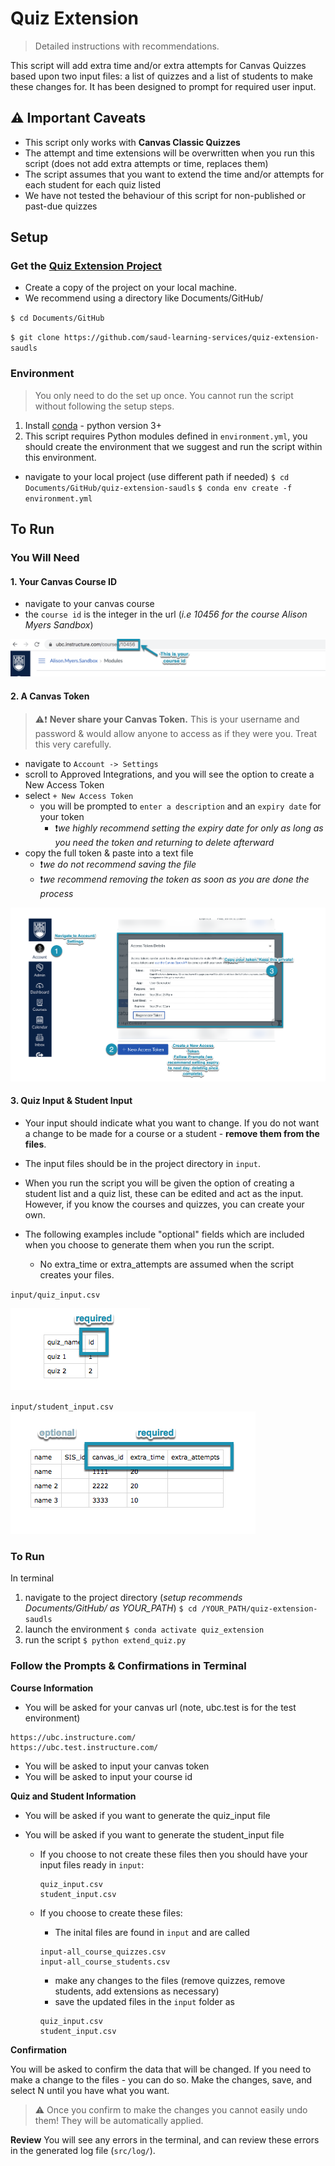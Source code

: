 # Quiz Extension
> Detailed instructions with recommendations. 

This script will add extra time and/or extra attempts for Canvas Quizzes based upon two input files: a list of quizzes and a list of students to make these changes for. It has been designed to prompt for required user input.

## **:warning: Important Caveats**
- This script only works with **Canvas Classic Quizzes**
- The attempt and time extensions will be overwritten when you run this script (does not add extra attempts or time, replaces them)
- The script assumes that you want to extend the time and/or attempts for each student for each quiz listed
- We have not tested the behaviour of this script for non-published or past-due quizzes

## Setup

### Get the [Quiz Extension Project](https://github.com/saud-learning-services/quiz-extension-saudls)

- Create a copy of the project on your local machine. 
- We recommend using a directory like Documents/GitHub/

`$ cd Documents/GitHub`

`$ git clone https://github.com/saud-learning-services/quiz-extension-saudls`



### Environment
> You only need to do the set up once. You cannot run the script without following the setup steps. 

1. Install [conda](https://docs.conda.io/projects/conda/en/latest/user-guide/install/) - python version 3+ 
2. This script requires Python modules defined in `environment.yml`, you should create the environment that we suggest and run the script within this environment.
- navigate to your local project (use different path if needed)
`$ cd Documents/GitHub/quiz-extension-saudls` 
`$ conda env create -f environment.yml`


## To Run
### You Will Need

#### 1. Your Canvas Course ID
- navigate to your canvas course
- the `course id` is the integer in the url (*i.e 10456 for the course Alison Myers Sandbox*)

![](_assets/canvas_course_id.png)

#### 2. A Canvas Token

> :warning::exclamation: **Never share your Canvas Token.** This is your username and password & would allow anyone to access as if they were you. Treat this very carefully.

- navigate to `Account -> Settings`
- scroll to Approved Integrations, and you will see the option to create a New Access Token
- select `+ New Access Token`
  - you will be prompted to `enter a description` and an `expiry date` for your token
      -  :exclamation:*we highly recommend setting the expiry date for only as long as you need the token and returning to delete afterward*
- copy the full token & paste into a text file 
    - :exclamation:*we do not recommend saving the file*
    - :exclamation:*we recommend removing the token as soon as you are done the process*

![](_assets/canvas_create_token.png)

#### 3. Quiz Input & Student Input
- Your input should indicate what you want to change. If you do not want a change to be made for a course or a student - **remove them from the files**. 
- The input files should be in the project directory in `input`.

- When you run the script you will be given the option of creating a student list and a quiz list, these can be edited and act as the input. However, if you know the courses and quizzes, you can create your own.

- The following examples include "optional" fields which are included when you choose to generate them when you run the script. 
  - No extra_time or extra_attempts are assumed when the script creates your files. 


`input/quiz_input.csv`

![](_assets/quiz_file.png)

`input/student_input.csv`
![](_assets/student_file.png)

### To Run

In terminal
1. navigate to the project directory (*setup recommends Documents/GitHub/ as YOUR_PATH*)
`$ cd /YOUR_PATH/quiz-extension-saudls`
2. launch the environment
`$ conda activate quiz_extension`
3. run the script
`$ python extend_quiz.py`

### Follow the Prompts & Confirmations in Terminal
**Course Information**
- You will be asked for your canvas url (note, ubc.test is for the test environment)
```
https://ubc.instructure.com/
https://ubc.test.instructure.com/
```

- You will be asked to input your canvas token
- You will be asked to input your course id 


**Quiz and Student Information**

- You will be asked if you want to generate the quiz_input file
- You will be asked if you want to generate the student_input file 

  - If you choose to not create these files then you should have your input files ready in `input`:
    ```
    quiz_input.csv
    student_input.csv
    ```
 
  - If you choose to create these files:
    - The inital files are found in `input` and are called
    ```
    input-all_course_quizzes.csv
    input-all_course_students.csv
    ```
    - make any changes to the files (remove quizzes, remove students, add extensions as necessary)
    - save the updated files in the `input` folder as
    ```
    quiz_input.csv
    student_input.csv
    ```


**Confirmation**

You will be asked to confirm the data that will be changed. If you need to make a change to the files - you can do so. Make the changes, save, and select N until you have what you want.

> :warning: Once you confirm to make the changes you cannot easily undo them! They will be automatically applied. 

**Review**
You will see any errors in the terminal, and can review these errors in the generated log file (`src/log/`).
